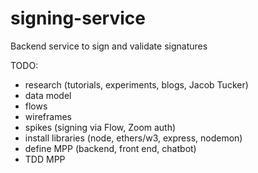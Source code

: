 # signing-service
Backend service to sign and validate signatures

TODO:
- research (tutorials, experiments, blogs, Jacob Tucker)
- data model
- flows
- wireframes
- spikes (signing via Flow, Zoom auth)
- install libraries (node, ethers/w3, express, nodemon)
- define MPP (backend, front end, chatbot)
- TDD MPP
